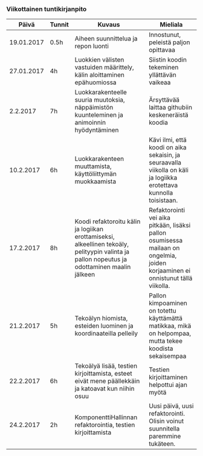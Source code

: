 ### Viikottainen tuntikirjanpito

Päivä | Tunnit | Kuvaus | Mieliala
--- | --- | --- | ---
19.01.2017 | 0.5h | Aiheen suunnittelua ja repon luonti | Innostunut, peleistä paljon opittavaa
27.01.2017 | 4h | Luokkien välisten vastuiden määrittely, kälin aloittaminen epähuomiossa | Siistin koodin tekeminen yllättävän vaikeaa
2.2.2017 | 7h | Luokkarakenteelle suuria muutoksia, näppäimistön kuunteleminen ja animoinnin hyödyntäminen | Ärsyttävää laittaa githubiin keskeneräistä koodia
10.2.2017 | 6h | Luokkarakenteen muuttamista, käyttöliittymän muokkaamista | Kävi ilmi, että koodi on aika sekaisin, ja seuraavalla viikolla on käli ja logiikka erotettava kunnolla toisistaan.
17.2.2017 | 8h | Koodi refaktoroitu kälin ja logiikan erottamiseksi, alkeellinen tekoäly, pelityypin valinta ja pallon nopeutus ja odottaminen maalin jälkeen | Refaktorointi vei aika pitkään, lisäksi pallon osumisessa mailaan on ongelmia, joiden korjaaminen ei onnistunut tällä viikolla.
21.2.2017 | 5h | Tekoälyn hiomista, esteiden luominen ja koordinaateilla pelleily | Pallon kimpoaminen on totettu käyttämättä matikkaa, mikä on helpompaa, mutta tekee koodista sekaisempaa
22.2.2017 | 6h | Tekoälyä lisää, testien kirjoittamista, esteet eivät mene päällekkäin ja katoavat kun niihin osuu | Testien kirjoittaminen helpottui ajan myötä
24.2.2017 | 2h | KomponenttiHallinnan refaktorointia, testien kirjoittamista | Uusi päivä, uusi refaktorointi. Olisin voinut suunnitella paremmine tukäteen.
